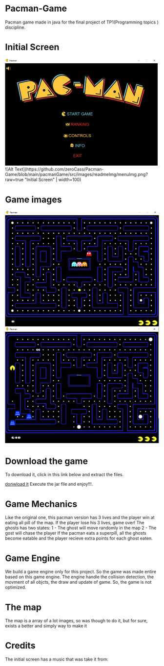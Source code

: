# Pacman-Game
 Pacman game made in java for the final project of TP1(Programming topics ) discipline.
 
 # Initial Screen
 <img src="https://github.com/zeroCass/Pacman-Game/blob/main/pacmanGame/src/images/readmeImg/menuImg.png" width=500>
![Alt Text](https://github.com/zeroCass/Pacman-Game/blob/main/pacmanGame/src/images/readmeImg/menuImg.png?raw=true "Initial Screen" | width=100)
 

# Game images
![Alt Text](https://github.com/zeroCass/Pacman-Game/blob/main/pacmanGame/src/images/readmeImg/gameImg0.png?raw=true "Game State 1")
![Alt Text](https://github.com/zeroCass/Pacman-Game/blob/main/pacmanGame/src/images/readmeImg/gameImg1.png?raw=true "Game State 2")


# Download the game
To download it, click in this link below and extract the files.

[donwload it](https://github.com/zeroCass/Pacman-Game/releases/download/v1.10.1/Pacman.Game.rar)
Execute the jar file and enjoy!!!.
 
 
 
 # Game Mechanics
 Like the original one, this pacman version has 3 lives and the player win at eating all pill of the map. If the player lose his 3 lives, game over!
 The ghosts has two states:
 1 - The ghost will move randomly in the map
 2 - The gost will chase the player
 If the pacman eats a superpill, all the ghosts become eatable and the player recieve extra points for each ghost eaten.
 

 
# Game Engine 
 We build a game engine only for this project. So the game was made entire based on this game engine.
 The engine handle the collision detection, the movment of all objcts, the draw and update of game.
 So, the game is not optimized.
 
 # The map
 The map is a array of a lot images, so was though to do it, but for sure, exists a better and simply way to make it
 
 # Credits
 The initial screen has a music that was take it from:
 

